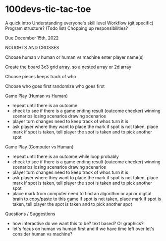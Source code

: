 # 100devs-tic-tac-toe

A quick intro
Understanding everyone's skill level
Workflow (git specific)
Program structure? (Todo list)
Chopping up responsibilities?


Due December 15th, 2022

NOUGHTS AND CROSSES

Choose human v human or human vs machine
    enter player name(s)

Create the board
    3x3 grid array, so a nested array or 2d array

Choose pieces
    keeps track of who 

Choose who goes first
    randomize who goes first

Game Play (Human vs Human)

- repeat until there is an outcome
- check to see if there is a game ending result (outcome checker)
    winning scenarios
    losing scenarios
    drawing scenarios
    <!-- if there is an outcome, display the result
        if victorious, say congrats!
        if not victorious, say maybe next time!
        if draw, 
    if not, keep playing -->
- player turn changes
    need to keep track of whos turn it is
- ask player where they want to place the mark
    if spot is not taken, place mark
    if spot is taken, tell player the spot is taken and to pick another spot

Game Play (Computer vs Human)
- repeat until there is an outcome
    while loop probably
- check to see if there is a game ending result (outcome checker)
    winning scenarios
    losing scenarios
    drawing scenarios
    <!-- if there is an outcome, display the result
        if victorious, say congrats!
        if not victorious, say maybe next time!
        if draw, 
    if not, keep playing -->
- player turn changes
    need to keep track of whos turn it is
- ask player where they want to place the mark
    if spot is not taken, place mark
    if spot is taken, tell player the spot is taken and to pick another spot
- place mark from computer
    need to find an algorithm or api or digital brain to copy/paste to this game
    if spot is not taken, place mark
    if spot is taken, tell player the spot is taken and to pick another spot

Questions / Suggestions
- how interactive do we want this to be? text based? Or graphics?!
- let's focus on human vs human first and if we have time left over let's consider human vs machine?